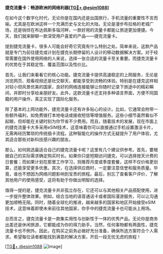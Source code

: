 **捷克流量卡：畅游欧洲的网络利器[[TG💪+ @esim1088](https://t.me/s/esim1088)]**

在如今这个数字化时代，无论你是在国内还是出国旅行，手机流量的重要性不言而喻。尤其是在欧洲这样一个充满历史与文化的大陆，无论是漫步布拉格的老城广场，还是徜徉在布达佩斯多瑙河畔，一款好用的流量卡都能让旅途更加便捷。今天，我们就来聊聊一款深受用户喜爱的产品——捷克流量卡。

提到捷克流量卡，很多人可能会好奇它究竟有什么特别之处。简单来说，这款产品就是专门为前往捷克或计划在捷克长期停留的人设计的移动数据解决方案。对于经常需要在国外使用网络的人来说，选择一张合适的流量卡至关重要。而捷克流量卡的优势在于其稳定性、覆盖范围以及性价比。

首先，让我们来看看它的核心功能。捷克流量卡提供高速稳定的上网服务，无论是浏览网页、观看视频还是社交聊天，都能享受到流畅的体验。特别是在捷克这样相对较小但风景优美的国家，良好的网络连接能够让你随时记录下旅途中的精彩瞬间，并即时分享给亲朋好友。此外，这款流量卡还支持多种语言界面，方便不同国籍的用户操作，真正实现了国际化服务。

除了基本的上网功能外，捷克流量卡还有许多贴心的设计。比如，它通常会附带一些额外福利，如免费拨打本地电话或接收短信等增值服务。这些小细节虽然看似不起眼，但却能在关键时刻为你节省不少费用。而且，随着技术的发展，现在市面上的捷克流量卡大多采用eSIM技术，这意味着你可以直接通过手机设置激活卡片，无需再经历繁琐的传统插卡流程。这种智能化的操作方式无疑提升了用户体验，尤其适合那些对新科技感兴趣的朋友。

那么，如何挑选最适合自己的捷克流量卡呢？这里有几个建议供参考。首先，要根据自己的实际需求确定购买时长。如果你只是短期访问捷克，可以选择按天计费的日套餐；而如果计划在那里工作学习，则推荐月度或季度套餐，这样不仅价格更划算，还能享受更多优惠。其次，在选择供应商时，一定要注意信誉和服务质量。毕竟，谁也不想因为网络问题影响到宝贵的旅程。最后，别忘了查看客户评价，了解其他用户的使用感受，这将有助于你做出明智的选择。

值得一提的是，捷克流量卡并非孤立存在，它还可以与其他相关产品搭配使用，进一步提升整体效果。例如，结合当地的语音通话卡或者国际漫游服务，可以让沟通更加顺畅无阻。同时，随着全球化的推进，越来越多的国家和地区开始接受eSIM技术，这意味着即使未来前往其他国家，你手中的捷克流量卡也可能派上用场。

总而言之，捷克流量卡是一款集实用性与创新性于一体的优秀产品。无论你是商务出差还是休闲旅游，它都能成为你的得力助手。当然，任何事物都有两面性，捷克流量卡也不例外。因此，在购买之前务必做好充分准备，确保所选方案符合个人需求。希望每位读者都能找到满意的解决方案，开启一段无忧无虑的旅程！

[[TG💪+ @esim1088](https://t.me/s/esim1088) ![Image](https://i.postimg.cc/4NQfJmqS/Snipaste-2025-05-13-00-14-12.png)]